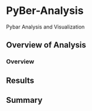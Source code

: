 # PyBer-Analysis
Pybar Analysis and Visualization
## Overview of Analysis
### Overview
## Results
## Summary
